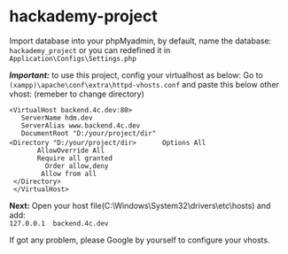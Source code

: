 # hackademy-project

Import database into your phpMyadmin, by default, name the database:
`hackademy_project` or you can redefined it in `Application\Configs\Settings.php`

**_Important:_** to use this project, config your virtualhost as below: 
Go to `(xampp)\apache\conf\extra\httpd-vhosts.conf` and paste this below other vhost: (remeber to change directory)

`<VirtualHost backend.4c.dev:80>` <br />
`   ServerName hdm.dev` <br/>
`   ServerAlias www.backend.4c.dev`<br/>
`   DocumentRoot "D:/your/project/dir"` <br/>
`<Directory "D:/your/project/dir>`
` 		Options All `<br/>
` 		AllowOverride All` <br/>
` 		Require all granted`<br/>
`         Order allow,deny`<br/>
`         Allow from all `<br/>
` </Directory>`<br/>
` </VirtualHost>`



**Next:** 
Open your host file(C:\Windows\System32\drivers\etc\hosts) and add: <br/>
`127.0.0.1	backend.4c.dev` 

If got any problem, please Google by yourself to configure your vhosts.

